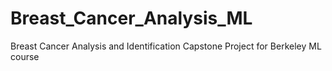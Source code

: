 # Breast_Cancer_Analysis_ML
Breast Cancer Analysis and Identification Capstone Project for Berkeley ML course
